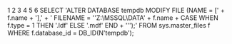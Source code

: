 
1
2
3
4
5
6
SELECT 'ALTER DATABASE tempdb MODIFY FILE (NAME = [' + f.name + '],'
	+ ' FILENAME = ''Z:\MSSQL\DATA\' + f.name
	+ CASE WHEN f.type = 1 THEN '.ldf' ELSE '.mdf' END
	+ ''');'
FROM sys.master_files f
WHERE f.database_id = DB_ID(N'tempdb');